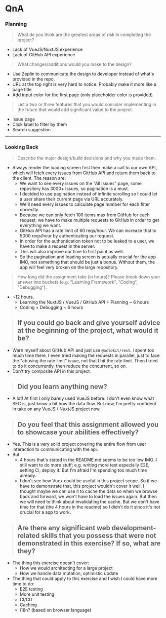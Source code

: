 # QnA

### Planning

> What do you think are the greatest areas of risk in completing the project?

- Lack of VueJS/NuxtJS experience
- Lack of GitHub API experience

> What changes/additions would you make to the design?

- Use Zeplin to communicate the design to developer instead of what's provided in the repo.
- URL at the top right is very hard to notice. Probably make it more like a page title
- Add input color for the first page (only placeholder color is provided)

> List a two or three features that you would consider implementing in the future that would add significant value to the project.

- Issue page
- Click label to filter by them
- Search suggestion

---

### Looking Back

> Describe the major design/build decisions and why you made them.

- Always render the loading screen first then make a call to our own API, which will fetch every issues from GitHub API and return them back to the client. The reason are:
  - We want to see every issues on the "All Issues" page, some repository has 3000+ issues, so pagination is a must.
  - I decided to use pagination instead of infinite scrolling so I could let a user share their current page via URL accurately.
  - We'll need every issues to calculate page number for each filter correctly.
  - Because we can only fetch 100 items max from GitHub for each request, we have to make multiple requests to GitHub in order to get everything we want.
  - GitHub API has a rate limit of 60 reqs/hour. We can increase that to 5000 reqs/hour by authenticating our request.
  - In order for the authentication token not to be leaked to a user, we have to make a request in the server.
  - This will also improve our time to first paint as well.
  - So the pagination and loading screen is actually crucial for the app IMO, not something that should be just a bonus. Without them, the app will feel very broken on the large repository.

> How long did the assignment take (in hours)? Please break down your answer into buckets (e.g. "Learning Framework", "Coding", "Debugging").

- ~12 hours.
  - Learning the NuxtJS / VueJS / GitHub API + Planning ~ 6 hours
  - Coding + Debugging ~ 6 hours

> ## If you could go back and give yourself advice at the beginning of the project, what would it be?

- Warn myself about GitHub API and just use `@octokit/rest`. I spent too much time there. I even tried making the requests in parallel, just to face the "abusing the rate limit" issue, not that I hit the rate limit. Then I tried to do it concurrently, then reduce the concurrent, so on.
- Don't try composite API in this project.

> ## Did you learn anything new?

- A lot! At first I only barely used VueJS before. I don't even know what SFC is, just know a bit how the data flow. But now, I'm pretty confident in take on any VueJS / NuxtJS project now.

> ## Do you feel that this assignment allowed you to showcase your abilities effectively?

- Yes. This is a very solid project covering the entire flow from user interaction to communicating with the api.
- But
  - 4 hours that's stated in the README.md seems to be too low IMO. I still want to do more stuff; e.g. writing more test especially E2E, setting CI, deploy it. But I'm afraid I'm spending too much time already.
  - I don't see how Vuex could be useful in this project scope. So if we have to demonstrate that, this project wouldn't cover it well. I thought maybe we can use it to cache the data so when we browse back and forward, we won't have to load the issues again. But then we will need to think about invalidating the cache. But we don't have time for that (the 4 hours in the readme) so I didn't do it since it's not crucial for a app to work.

> ## Are there any significant web development-related skills that you possess that were not demonstrated in this exercise? If so, what are they?

- The thing this exercise doesn't cover:
  - How we would architecting for a large project
  - How we handle data mutation, optimistic update
- The thing that could apply to this exercise and I wish I could have more time to do:
  - E2E testing
  - More unit testing
  - CI/CD
  - Caching
  - i18n? (based on browser language)
